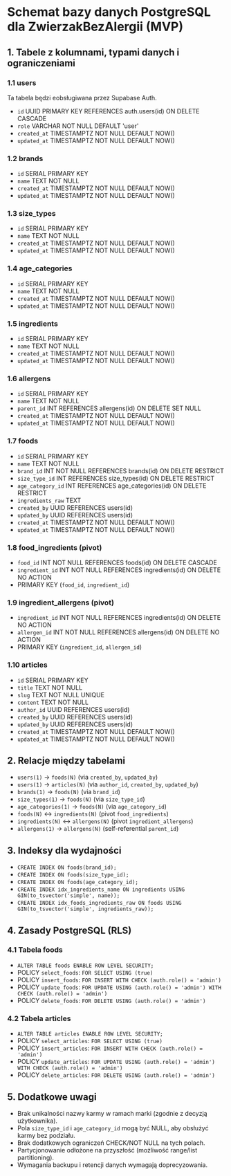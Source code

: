 # Schemat bazy danych PostgreSQL dla ZwierzakBezAlergii (MVP)

## 1. Tabele z kolumnami, typami danych i ograniczeniami

### 1.1 users

Ta tabela będzi eobsługiwana przez Supabase Auth.

- `id` UUID PRIMARY KEY REFERENCES auth.users(id) ON DELETE CASCADE
- `role` VARCHAR NOT NULL DEFAULT 'user'
- `created_at` TIMESTAMPTZ NOT NULL DEFAULT NOW()
- `updated_at` TIMESTAMPTZ NOT NULL DEFAULT NOW()

### 1.2 brands
- `id` SERIAL PRIMARY KEY
- `name` TEXT NOT NULL
- `created_at` TIMESTAMPTZ NOT NULL DEFAULT NOW()
- `updated_at` TIMESTAMPTZ NOT NULL DEFAULT NOW()

### 1.3 size_types
- `id` SERIAL PRIMARY KEY
- `name` TEXT NOT NULL
- `created_at` TIMESTAMPTZ NOT NULL DEFAULT NOW()
- `updated_at` TIMESTAMPTZ NOT NULL DEFAULT NOW()

### 1.4 age_categories
- `id` SERIAL PRIMARY KEY
- `name` TEXT NOT NULL
- `created_at` TIMESTAMPTZ NOT NULL DEFAULT NOW()
- `updated_at` TIMESTAMPTZ NOT NULL DEFAULT NOW()

### 1.5 ingredients
- `id` SERIAL PRIMARY KEY
- `name` TEXT NOT NULL
- `created_at` TIMESTAMPTZ NOT NULL DEFAULT NOW()
- `updated_at` TIMESTAMPTZ NOT NULL DEFAULT NOW()

### 1.6 allergens
- `id` SERIAL PRIMARY KEY
- `name` TEXT NOT NULL
- `parent_id` INT REFERENCES allergens(id) ON DELETE SET NULL
- `created_at` TIMESTAMPTZ NOT NULL DEFAULT NOW()
- `updated_at` TIMESTAMPTZ NOT NULL DEFAULT NOW()

### 1.7 foods
- `id` SERIAL PRIMARY KEY
- `name` TEXT NOT NULL
- `brand_id` INT NOT NULL REFERENCES brands(id) ON DELETE RESTRICT
- `size_type_id` INT REFERENCES size_types(id) ON DELETE RESTRICT
- `age_category_id` INT REFERENCES age_categories(id) ON DELETE RESTRICT
- `ingredients_raw` TEXT
- `created_by` UUID REFERENCES users(id)
- `updated_by` UUID REFERENCES users(id)
- `created_at` TIMESTAMPTZ NOT NULL DEFAULT NOW()
- `updated_at` TIMESTAMPTZ NOT NULL DEFAULT NOW()

### 1.8 food_ingredients (pivot)
- `food_id` INT NOT NULL REFERENCES foods(id) ON DELETE CASCADE
- `ingredient_id` INT NOT NULL REFERENCES ingredients(id) ON DELETE NO ACTION
- PRIMARY KEY (`food_id`, `ingredient_id`)

### 1.9 ingredient_allergens (pivot)
- `ingredient_id` INT NOT NULL REFERENCES ingredients(id) ON DELETE NO ACTION
- `allergen_id` INT NOT NULL REFERENCES allergens(id) ON DELETE NO ACTION
- PRIMARY KEY (`ingredient_id`, `allergen_id`)

### 1.10 articles
- `id` SERIAL PRIMARY KEY
- `title` TEXT NOT NULL
- `slug` TEXT NOT NULL UNIQUE
- `content` TEXT NOT NULL
- `author_id` UUID REFERENCES users(id)
- `created_by` UUID REFERENCES users(id)
- `updated_by` UUID REFERENCES users(id)
- `created_at` TIMESTAMPTZ NOT NULL DEFAULT NOW()
- `updated_at` TIMESTAMPTZ NOT NULL DEFAULT NOW()

## 2. Relacje między tabelami

- `users(1)` → `foods(N)` (via `created_by`, `updated_by`)
- `users(1)` → `articles(N)` (via `author_id`, `created_by`, `updated_by`)
- `brands(1)` → `foods(N)` (via `brand_id`)
- `size_types(1)` → `foods(N)` (via `size_type_id`)
- `age_categories(1)` → `foods(N)` (via `age_category_id`)
- `foods(N)` ↔ `ingredients(N)` (pivot `food_ingredients`)
- `ingredients(N)` ↔ `allergens(N)` (pivot `ingredient_allergens`)
- `allergens(1)` → `allergens(N)` (self-referential `parent_id`)

## 3. Indeksy dla wydajności

- `CREATE INDEX ON foods(brand_id);`
- `CREATE INDEX ON foods(size_type_id);`
- `CREATE INDEX ON foods(age_category_id);`
- `CREATE INDEX idx_ingredients_name ON ingredients USING GIN(to_tsvector('simple', name));`
- `CREATE INDEX idx_foods_ingredients_raw ON foods USING GIN(to_tsvector('simple', ingredients_raw));`

## 4. Zasady PostgreSQL (RLS)

### 4.1 Tabela foods
- `ALTER TABLE foods ENABLE ROW LEVEL SECURITY;`
- POLICY `select_foods`: `FOR SELECT USING (true)`
- POLICY `insert_foods`: `FOR INSERT WITH CHECK (auth.role() = 'admin')`
- POLICY `update_foods`: `FOR UPDATE USING (auth.role() = 'admin') WITH CHECK (auth.role() = 'admin')`
- POLICY `delete_foods`: `FOR DELETE USING (auth.role() = 'admin')`

### 4.2 Tabela articles
- `ALTER TABLE articles ENABLE ROW LEVEL SECURITY;`
- POLICY `select_articles`: `FOR SELECT USING (true)`
- POLICY `insert_articles`: `FOR INSERT WITH CHECK (auth.role() = 'admin')`
- POLICY `update_articles`: `FOR UPDATE USING (auth.role() = 'admin') WITH CHECK (auth.role() = 'admin')`
- POLICY `delete_articles`: `FOR DELETE USING (auth.role() = 'admin')`

## 5. Dodatkowe uwagi

- Brak unikalności nazwy karmy w ramach marki (zgodnie z decyzją użytkownika).
- Pola `size_type_id` i `age_category_id` mogą być NULL, aby obsłużyć karmy bez podziału.
- Brak dodatkowych ograniczeń CHECK/NOT NULL na tych polach.
- Partycjonowanie odłożone na przyszłość (możliwość range/list partitioning).
- Wymagania backupu i retencji danych wymagają doprecyzowania.
